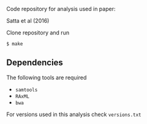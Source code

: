 
Code repository for analysis used in paper:

Satta et al (2016)

Clone repository and run

```
$ make
````

## Dependencies

The following tools are required

* `samtools`
* `RAxML`
* `bwa`

For versions used in this analysis check `versions.txt`
